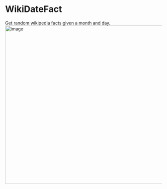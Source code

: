 # WikiDateFact
Get random wikipedia facts given a month and day.
<br>
<img width="509" alt="image" src="https://github.com/EfthymiosNtokas/WikiDateFact/assets/80604690/48f5ce47-2354-436a-96cb-a9e0bcdaa894">
